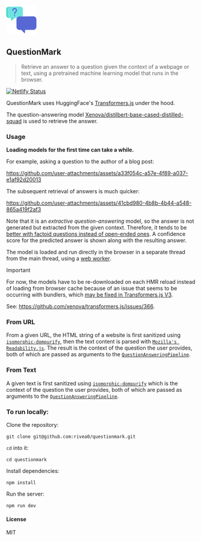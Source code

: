 <img src="./public/questionmark.svg" width="80px" />

## QuestionMark

> Retrieve an answer to a question given the context of a webpage or text, using a pretrained machine learning model that runs in the browser.

[![Netlify Status](https://api.netlify.com/api/v1/badges/aeece392-a258-4fb7-befa-2780f3577e21/deploy-status)](https://app.netlify.com/sites/thequestionmark/deploys)


QuestionMark uses HuggingFace's [Transformers.js](https://huggingface.co/docs/transformers.js) under the hood.

The question-answering model [Xenova/distilbert-base-cased-distilled-squad](https://huggingface.co/Xenova/distilbert-base-cased-distilled-squad) is used to retrieve the answer.

### Usage

**Loading models for the first time can take a while.**

For example, asking a question to the author of a blog post:

https://github.com/user-attachments/assets/a33f054c-a57e-4f89-a037-e1af92d20013

The subsequent retrieval of answers is much quicker:




https://github.com/user-attachments/assets/41cbd980-4b8b-4b44-a548-865a419f2af3



Note that it is an *extractive question-answering* model, so the answer is not generated but extracted from the given context. Therefore, it tends to be [better with factoid questions instead of open-ended ones](https://huggingface.co/learn/nlp-course/chapter7/7#question-answering).
A confidence score for the predicted answer is shown along with the resulting answer.

The model is loaded and run directly in the browser in a separate thread from the main thread, using a [web worker](https://developer.mozilla.org/en-US/docs/Web/API/Web_Workers_API).

> [!IMPORTANT]  
> For now, the models have to be re-downloaded on each HMR reload instead of loading from browser cache because of an issue that seems to be occurring with bundlers, which [may be fixed in Transformers.js V3](https://github.com/xenova/transformers.js/pull/545).
>
> See: https://github.com/xenova/transformers.js/issues/366.

### From URL
From a given URL, the HTML string of a website is first sanitized using [`isomorphic-dompurify`](https://github.com/kkomelin/isomorphic-dompurify), then the text content is parsed with [`Mozilla's Readability.js`](https://github.com/mozilla/readability). The result is the context of the question the user provides, both of which are passed as arguments to the [`QuestionAnsweringPipeline`](https://huggingface.co/docs/transformers.js/api/pipelines#module_pipelines.QuestionAnsweringPipeline).


### From Text
A given text is first sanitized using [`isomorphic-dompurify`](https://github.com/kkomelin/isomorphic-dompurify) which is the context of the question the user provides, both of which are passed as arguments to the [`QuestionAnsweringPipeline`](https://huggingface.co/docs/transformers.js/api/pipelines#module_pipelines.QuestionAnsweringPipeline).

### To run locally:

Clone the repository:

```
git clone git@github.com:rivea0/questionmark.git
```

`cd` into it:

```
cd questionmark
```

Install dependencies:

```
npm install
```

Run the server:

```
npm run dev
```

#### License
MIT
